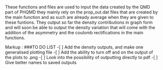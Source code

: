 These functions and files are used to input the data created by the QMD part of PHQMD they mainly rely on the prop_out.dat files that are created by the main function and as such are already average when they are given to these funtions. They output so far the density contributions in graph form and will soon be able to output the density variation that will come with the addition of the asymmetry and the coulomb rectifications in the main functions.


Markup : ###TO DO LIST
	  -[ ] Add the density outputs, and make one generalised plotting file
	  -[ ] Add the ability to turn off and on the output of the plots to .png 
	  -[ ] Look into the possibility of outputting directly to pdf
	  -[ ] Give better names to saved outputs

